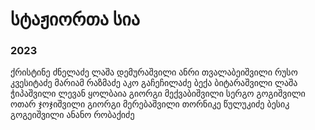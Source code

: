 # სტაჟიორთა სია

### 2023

ქრისტინე ძნელაძე
ლაშა დემურაშვილი
ანრი თვალაბეიშვილი
რუსო კვესიტაძე
მარიამ რაზმაძე
აკო გაჩეჩილაძე
ბექა ბიტარაშვილი
ლაშა ჭიპაშვილი
ლევან ყოლბაია
გიორგი მექვაბიშვილი
სერგო გოგიშვილი
ოთარ ჯოჯიშვილი
გიორგი მერებაშვილი
თორნიკე წულუკიძე
ბესიკ გოგეიშვილი
ანანო რობაქიძე
